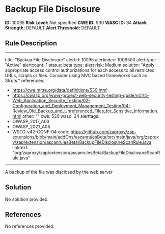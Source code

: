 
# Backup File Disclosure

**ID:** 10095
**Risk Level:** Not specified
**CWE ID:** 530
**WASC ID:** 34
**Attack Strength:** DEFAULT
**Alert Threshold:** DEFAULT

## Rule Description
---
title: "Backup File Disclosure"
alertid: 10095
alertindex: 1009500
alerttype: "Active"
alertcount: 1
status: beta
type: alert
risk: Medium
solution: "Apply appropriate access control authorizations for each access to all restricted URLs, scripts or files.  Consider using MVC based frameworks such as Struts."
references:
   - https://cwe.mitre.org/data/definitions/530.html
   - https://owasp.org/www-project-web-security-testing-guide/v41/4-Web_Application_Security_Testing/02-Configuration_and_Deployment_Management_Testing/04-Review_Old_Backup_and_Unreferenced_Files_for_Sensitive_Information.html
other: ""
cwe: 530
wasc: 34
alerttags: 
  - OWASP_2017_A03
  - OWASP_2021_A05
  - WSTG-v42-CONF-04
code: https://github.com/zaproxy/zap-extensions/blob/main/addOns/ascanrulesBeta/src/main/java/org/zaproxy/zap/extension/ascanrulesBeta/BackupFileDisclosureScanRule.java
linktext: "org/zaproxy/zap/extension/ascanrulesBeta/BackupFileDisclosureScanRule.java"
---
A backup of the file was disclosed by the web server


## Solution
No solution provided.

## References
No references provided.

